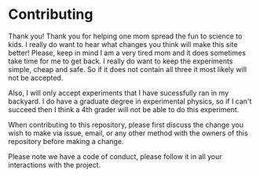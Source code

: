 # Contributing

Thank you! Thank you for helping one mom spread the fun to science to kids.  I really do want to 
hear what changes you think will make this site better!  Please, keep in mind I am a very tired
mom and it does sometimes take time for me to get back.  I really do want to keep the experiments
simple, cheap and safe.  So if it does not contain all three it most likely will not be accepted.

Also, I will only accept experiments that I have sucessfully ran in my backyard.  I do have a graduate 
degree in experimental physics, so if I can't succeed then I think a 4th grader will not be able to 
do this experiment.

When contributing to this repository, please first discuss the change you wish to make via issue,
email, or any other method with the owners of this repository before making a change. 

Please note we have a code of conduct, please follow it in all your interactions with the project.
